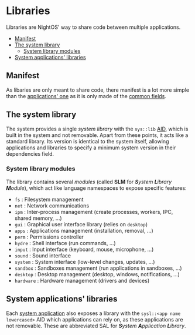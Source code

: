 # Libraries

Libraries are NightOS' way to share code between multiple applications.

- [Manifest](#manifest)
- [The system library](#the-system-library)
  - [System library modules](#system-library-modules)
- [System applications' libraries](#system-applications-libraries)

## Manifest

As libaries are only meant to share code, there manifest is a lot more simple than the [applications' one](applications.md#application-manifest) as it is only made of the [common fields](applications-libraries.md#the-manifest).

## The system library

The system provides a single _system library_ with the `sys::lib` [AID](applications-libraries.md#application-identifier), which is built in the system and not removable. Apart from these points, it acts like a standard library. Its version is identical to the system itself, allowing applications and libraries to specify a minimum system version in their dependencies field.

### System library modules

The library contains several _modules_ (called **SLM** for _**S**ystem **L**ibrary **M**odule_), which act like language namespaces to expose specific features:

- `fs` : Filesystem management
- `net` : Network communications
- `ipm` : Inter-process management (create processes, workers, IPC, shared memory, ...)
- `gui` : Graphical user interface library (relies on `desktop`)
- `apps` : Applications management (installation, removal, ...)
- `perm` : Permissions controller
- `hydre` : Shell interface (run commands, ...)
- `input` : Input interface (keyboard, mouse, microphone, ...)
- `sound` : Sound interface
- `system` : System interface (low-level changes, updates, ...)
- `sandbox` : Sandboxes management (run applications in sandboxes, ...)
- `desktop` : Desktop management (desktop, windows, notifications, ...)
- `hardware` : Hardware management (drivers and devices)

## System applications' libraries

Each [system application](../concepts/applications.md#system-applications) also exposes a library with the `sysl::<app name lowercased>` AID which applications can rely on, as these applications are not removable. These are abbreviated SAL for _**S**ystem **A**pplication **L**ibrary_.